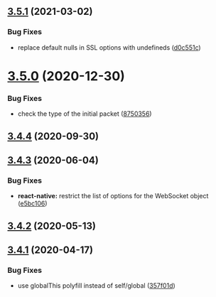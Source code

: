 ## [3.5.1](https://github.com/socketio/engine.io-client/compare/3.5.0...3.5.1) (2021-03-02)


### Bug Fixes

* replace default nulls in SSL options with undefineds ([d0c551c](https://github.com/socketio/engine.io-client/commit/d0c551cca1e37301e8b28843c8f6e7ad5cf561d3))


# [3.5.0](https://github.com/socketio/engine.io-client/compare/3.4.4...3.5.0) (2020-12-30)


### Bug Fixes

* check the type of the initial packet ([8750356](https://github.com/socketio/engine.io-client/commit/8750356dba5409ba0e1d3a27da6d214118702b3e))



## [3.4.4](https://github.com/socketio/engine.io-client/compare/3.4.3...3.4.4) (2020-09-30)



## [3.4.3](https://github.com/socketio/engine.io-client/compare/3.4.2...3.4.3) (2020-06-04)


### Bug Fixes

* **react-native:** restrict the list of options for the WebSocket object ([e5bc106](https://github.com/socketio/engine.io-client/commit/e5bc1063cc90a7b6262146c7b5338ffff1ff9e5b))



## [3.4.2](https://github.com/socketio/engine.io-client/compare/3.4.1...3.4.2) (2020-05-13)



## [3.4.1](https://github.com/socketio/engine.io-client/compare/3.4.0...3.4.1) (2020-04-17)


### Bug Fixes

* use globalThis polyfill instead of self/global ([357f01d](https://github.com/socketio/engine.io-client/commit/357f01d90448d8565b650377bc7cabb351d991bd))



